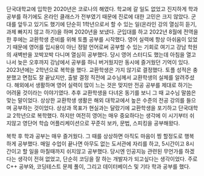 단국대학교에 입학한 2020년은 코로나의 해였다. 학교에 갈 일도 없었고 진지하게 학과 공부를 하기에도 온라인 클래스가 전부였기 때문에 진로에 대한 고민은 크지 않았다. 군대를 앞두고 있기도 했기에 단순히 1학년으로서 할 수 있는 일(온라인 강의 열심히 듣기, 과제 빠지지 않고 하기)을 하며 2020년을 보냈다. 군입대를 하고 2022년 8월에 전역을 한 후에는 교환학생 준비를 위해 토플 공부를 시작했다. 영어 실력에 항상 아쉬움이 있었기 때문에 영어를 입시용이 아닌 정말 언어로써 공부할 수 있는 기회로 여기고 강남 학원의 새벽반을 꼬박꼬박 다니며 열심히 공부했다. 당시 영어 스터디도 했는데 아침을 열고나서 늦은 오후까지 강남에서 공부를 하니 버거웠지만 동시에 즐거웠던 기억이 있다. 2023년에는 2학년으로 복학을 했다. 교환학생은 가지 않기로 결정했다. 토플 성적은 충분했고 면접도 잘 끝났지만, 출발 결정 직전에 교수님께서 교환학생의 실체를 알려주셨다. 해외에서 생활하며 영어 실력이 많이 느는 것은 맞지만 전공 공부를 제대로 하기는 어려울 것이라는 이야기였다. 추후 교환학생을 다녀온 동기를 보니 그 때 교수님 말씀은 맞는 말이었다. 상상한 교환학생 생활은 해외 대학교에서 높은 수준의 전공 강의를 들으며 공부하는 것이었다. 상상과 목표가 현실과는 달랐기에 교환학생을 포기하고 단국대학교 2학년으로 복학했다. 하지만 여전히 영어는 매우 중요하다는 생각에 이 시기부터 쉬지않고 영단어 학습 어플리케이션으로 꾸준히 보카, 문법, 스피킹을 공부해왔다.

복학 후 학과 공부는 매우 즐거웠다. 그 때를 상상하면 아직도 마음이 찡 할정도로 행복하게 공부했다. 매일 수업이 끝나면 아무도 없는 도서관에 자리를 하고, 5시간이고 8시간이고 할 일을 마칠때까지 쉬지않고 공부했다. 당시엔 인공지능 관련된 무언가를 하겠다는 생각이 전혀 없었고, 단순히 코딩을 잘 하는 개발자가 되고싶다는 생각이었다. 주로 C++ 공부와, 코딩테스트 문제 풀이, 그리고 데이터베이스 및 기타 학과 공부를 했다. 